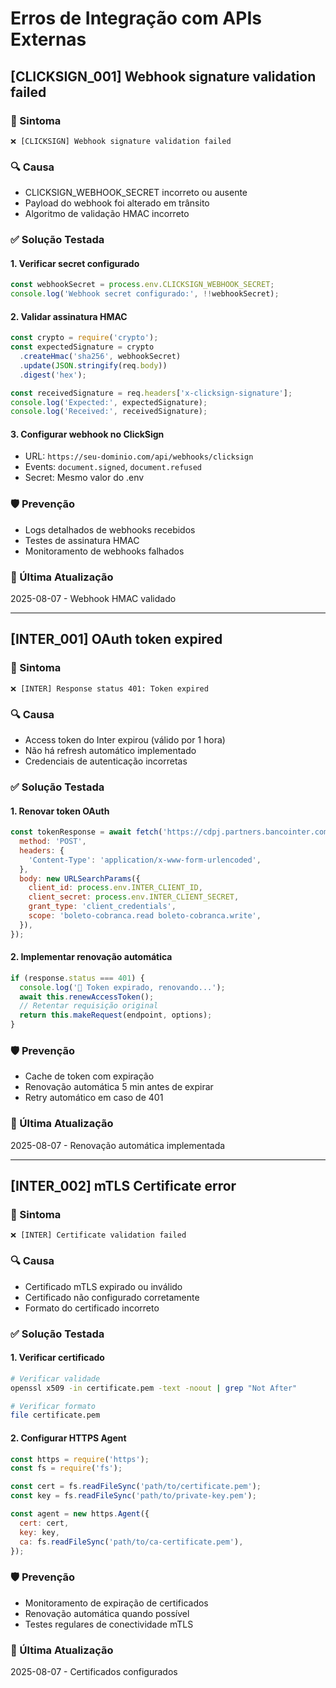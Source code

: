 # Erros de Integração com APIs Externas

## [CLICKSIGN_001] Webhook signature validation failed

### 🚨 Sintoma

```
❌ [CLICKSIGN] Webhook signature validation failed
```

### 🔍 Causa

- CLICKSIGN_WEBHOOK_SECRET incorreto ou ausente
- Payload do webhook foi alterado em trânsito
- Algoritmo de validação HMAC incorreto

### ✅ Solução Testada

#### 1. Verificar secret configurado

```javascript
const webhookSecret = process.env.CLICKSIGN_WEBHOOK_SECRET;
console.log('Webhook secret configurado:', !!webhookSecret);
```

#### 2. Validar assinatura HMAC

```javascript
const crypto = require('crypto');
const expectedSignature = crypto
  .createHmac('sha256', webhookSecret)
  .update(JSON.stringify(req.body))
  .digest('hex');

const receivedSignature = req.headers['x-clicksign-signature'];
console.log('Expected:', expectedSignature);
console.log('Received:', receivedSignature);
```

#### 3. Configurar webhook no ClickSign

- URL: `https://seu-dominio.com/api/webhooks/clicksign`
- Events: `document.signed`, `document.refused`
- Secret: Mesmo valor do .env

### 🛡️ Prevenção

- Logs detalhados de webhooks recebidos
- Testes de assinatura HMAC
- Monitoramento de webhooks falhados

### 📅 Última Atualização

2025-08-07 - Webhook HMAC validado

---

## [INTER_001] OAuth token expired

### 🚨 Sintoma

```
❌ [INTER] Response status 401: Token expired
```

### 🔍 Causa

- Access token do Inter expirou (válido por 1 hora)
- Não há refresh automático implementado
- Credenciais de autenticação incorretas

### ✅ Solução Testada

#### 1. Renovar token OAuth

```javascript
const tokenResponse = await fetch('https://cdpj.partners.bancointer.com.br/oauth/v2/token', {
  method: 'POST',
  headers: {
    'Content-Type': 'application/x-www-form-urlencoded',
  },
  body: new URLSearchParams({
    client_id: process.env.INTER_CLIENT_ID,
    client_secret: process.env.INTER_CLIENT_SECRET,
    grant_type: 'client_credentials',
    scope: 'boleto-cobranca.read boleto-cobranca.write',
  }),
});
```

#### 2. Implementar renovação automática

```javascript
if (response.status === 401) {
  console.log('🔄 Token expirado, renovando...');
  await this.renewAccessToken();
  // Retentar requisição original
  return this.makeRequest(endpoint, options);
}
```

### 🛡️ Prevenção

- Cache de token com expiração
- Renovação automática 5 min antes de expirar
- Retry automático em caso de 401

### 📅 Última Atualização

2025-08-07 - Renovação automática implementada

---

## [INTER_002] mTLS Certificate error

### 🚨 Sintoma

```
❌ [INTER] Certificate validation failed
```

### 🔍 Causa

- Certificado mTLS expirado ou inválido
- Certificado não configurado corretamente
- Formato do certificado incorreto

### ✅ Solução Testada

#### 1. Verificar certificado

```bash
# Verificar validade
openssl x509 -in certificate.pem -text -noout | grep "Not After"

# Verificar formato
file certificate.pem
```

#### 2. Configurar HTTPS Agent

```javascript
const https = require('https');
const fs = require('fs');

const cert = fs.readFileSync('path/to/certificate.pem');
const key = fs.readFileSync('path/to/private-key.pem');

const agent = new https.Agent({
  cert: cert,
  key: key,
  ca: fs.readFileSync('path/to/ca-certificate.pem'),
});
```

### 🛡️ Prevenção

- Monitoramento de expiração de certificados
- Renovação automática quando possível
- Testes regulares de conectividade mTLS

### 📅 Última Atualização

2025-08-07 - Certificados configurados

